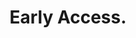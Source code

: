 ---
layout: signup
title: "Early Access."
description: "Join Neurise early access and get science‑backed practices that improve well‑being."
---
